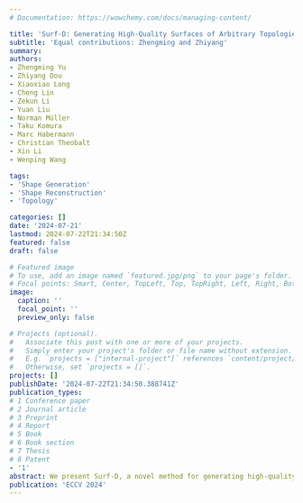 ```yaml
---
# Documentation: https://wowchemy.com/docs/managing-content/

title: 'Surf-D: Generating High-Quality Surfaces of Arbitrary Topologies Using Diffusion Models'
subtitle: 'Equal contributions: Zhengming and Zhiyang'
summary: 
authors:
- Zhengming Yu
- Zhiyang Dou
- Xiaoxiao Long 
- Cheng Lin
- Zekun Li
- Yuan Liu 
- Norman Müller
- Taku Komura
- Marc Habermann
- Christian Theobalt
- Xin Li
- Wenping Wang

tags:
- 'Shape Generation'
- 'Shape Reconstruction'
- 'Topology'

categories: []
date: '2024-07-21'
lastmod: 2024-07-22T21:34:50Z
featured: false
draft: false

# Featured image
# To use, add an image named `featured.jpg/png` to your page's folder.
# Focal points: Smart, Center, TopLeft, Top, TopRight, Left, Right, BottomLeft, Bottom, BottomRight.
image:
  caption: ''
  focal_point: ''
  preview_only: false

# Projects (optional).
#   Associate this post with one or more of your projects.
#   Simply enter your project's folder or file name without extension.
#   E.g. `projects = ["internal-project"]` references `content/project/deep-learning/index.md`.
#   Otherwise, set `projects = []`.
projects: []
publishDate: '2024-07-22T21:34:50.388741Z'
publication_types:
# 1 Conference paper
# 2 Journal article
# 3 Preprint
# 4 Report
# 5 Book
# 6 Book section
# 7 Thesis
# 8 Patent
- '1'
abstract: We present Surf-D, a novel method for generating high-quality 3D shapes as Surfaces with arbitrary topologies using Diffusion models. Previous methods explored shape generation with different representations and they suffer from limited topologies and poor geometry details. To generate high-quality surfaces of arbitrary topologies, we use the Unsigned Distance Field (UDF) as our surface representation to accommodate arbitrary topologies. Furthermore, we propose a new pipeline that employs a point-based AutoEncoder to learn a compact and continuous latent space for accurately encoding UDF and support high-resolution mesh extraction. We further show that our new pipeline significantly outperforms the prior approaches to learning the distance fields, such as the grid-based AutoEncoder, which is not scalable and incapable of learning accurate UDF. In addition, we adopt a curriculum learning strategy to efficiently embed various surfaces. With the pretrained shape latent space, we employ a latent diffusion model to acquire the distribution of various shapes. Extensive experiments are presented on using Surf-D for unconditional generation, category conditional generation, image conditional generation, and text-to-shape tasks. The experiments demonstrate the superior performance of Surf-D in shape generation across multiple modalities as conditions.
publication: 'ECCV 2024'
---
```

